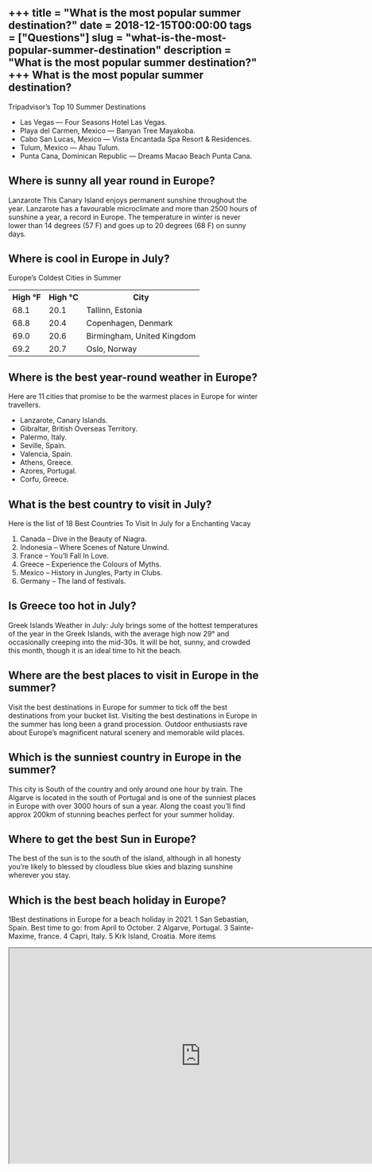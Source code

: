 +++
title = "What is the most popular summer destination?"
date = 2018-12-15T00:00:00
tags = ["Questions"]
slug = "what-is-the-most-popular-summer-destination"
description = "What is the most popular summer destination?"
+++
What is the most popular summer destination?
--------------------------------------------

Tripadvisor’s Top 10 Summer Destinations

- Las Vegas — Four Seasons Hotel Las Vegas.
- Playa del Carmen, Mexico — Banyan Tree Mayakoba.
- Cabo San Lucas, Mexico — Vista Encantada Spa Resort &amp; Residences.
- Tulum, Mexico — Ahau Tulum.
- Punta Cana, Dominican Republic — Dreams Macao Beach Punta Cana.

Where is sunny all year round in Europe?
----------------------------------------

Lanzarote This Canary Island enjoys permanent sunshine throughout the year. Lanzarote has a favourable microclimate and more than 2500 hours of sunshine a year, a record in Europe. The temperature in winter is never lower than 14 degrees (57 F) and goes up to 20 degrees (68 F) on sunny days.

Where is cool in Europe in July?
--------------------------------

Europe’s Coldest Cities in Summer

<table><tr><th>High °F</th><th>High °C</th><th>City</th></tr><tr><td>68.1</td><td>20.1</td><td>Tallinn, Estonia</td></tr><tr><td>68.8</td><td>20.4</td><td>Copenhagen, Denmark</td></tr><tr><td>69.0</td><td>20.6</td><td>Birmingham, United Kingdom</td></tr><tr><td>69.2</td><td>20.7</td><td>Oslo, Norway</td></tr></table>

Where is the best year-round weather in Europe?
-----------------------------------------------

Here are 11 cities that promise to be the warmest places in Europe for winter travellers.

- Lanzarote, Canary Islands.
- Gibraltar, British Overseas Territory.
- Palermo, Italy.
- Seville, Spain.
- Valencia, Spain.
- Athens, Greece.
- Azores, Portugal.
- Corfu, Greece.

What is the best country to visit in July?
------------------------------------------

Here is the list of 18 Best Countries To Visit In July for a Enchanting Vacay

1. Canada – Dive in the Beauty of Niagra.
2. Indonesia – Where Scenes of Nature Unwind.
3. France – You’ll Fall In Love.
4. Greece – Experience the Colours of Myths.
5. Mexico – History in Jungles, Party in Clubs.
6. Germany – The land of festivals.

Is Greece too hot in July?
--------------------------

Greek Islands Weather in July: July brings some of the hottest temperatures of the year in the Greek Islands, with the average high now 29° and occasionally creeping into the mid-30s. It will be hot, sunny, and crowded this month, though it is an ideal time to hit the beach.

Where are the best places to visit in Europe in the summer?
-----------------------------------------------------------

Visit the best destinations in Europe for summer to tick off the best destinations from your bucket list. Visiting the best destinations in Europe in the summer has long been a grand procession. Outdoor enthusiasts rave about Europe’s magnificent natural scenery and memorable wild places.

Which is the sunniest country in Europe in the summer?
------------------------------------------------------

This city is South of the country and only around one hour by train. The Algarve is located in the south of Portugal and is one of the sunniest places in Europe with over 3000 hours of sun a year. Along the coast you’ll find approx 200km of stunning beaches perfect for your summer holiday.

Where to get the best Sun in Europe?
------------------------------------

The best of the sun is to the south of the island, although in all honesty you’re likely to blessed by cloudless blue skies and blazing sunshine wherever you stay.

Which is the best beach holiday in Europe?
------------------------------------------

1Best destinations in Europe for a beach holiday in 2021. 1 San Sebastian, Spain. Best time to go: from April to October. 2 Algarve, Portugal. 3 Sainte-Maxime, france. 4 Capri, Italy. 5 Krk Island, Croatia. More items

<iframe allow="accelerometer; autoplay; clipboard-write; encrypted-media; gyroscope; picture-in-picture" allowfullscreen="" class="__youtube_prefs__  epyt-is-override  no-lazyload" data-no-lazy="1" data-origheight="433" data-origwidth="770" data-skipgform_ajax_framebjll="" height="433" id="_ytid_42698" loading="lazy" src="https://www.youtube.com/embed/kFBzcxfWZa0?enablejsapi=1&autoplay=0&cc_load_policy=0&cc_lang_pref=&iv_load_policy=1&loop=0&modestbranding=0&rel=1&fs=1&playsinline=0&autohide=2&theme=dark&color=red&controls=1&" title="YouTube player" width="770"></iframe>